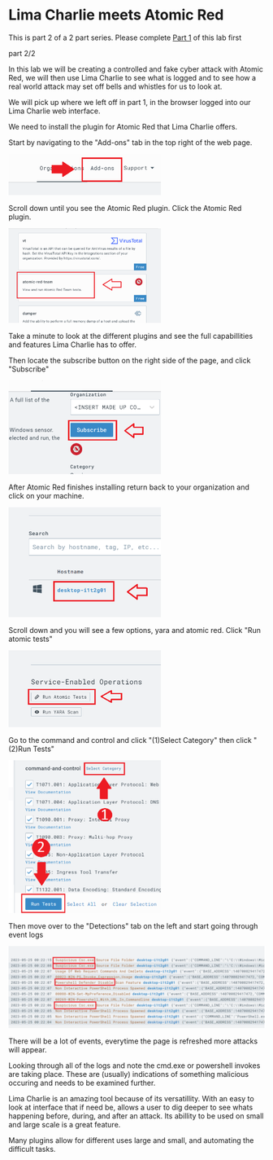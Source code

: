 # Lima Charlie meets Atomic Red

This is part 2 of a 2 part series. Please complete <a href="https://github.com/strandjs/IntroLabs/blob/master/IntroClassFiles/Tools/IntroClass/limacharlie/limacharlie.md">Part 1</a> of this lab first

part 2/2

In this lab we will be creating a controlled and fake cyber attack with Atomic Red, we will then use Lima Charlie to see what is logged and to see how a real world attack may set off bells and whistles for us to look at.

We will pick up where we left off in part 1, in the browser logged into our Lima Charlie web interface.

We need to install the plugin for Atomic Red that Lima Charlie offers.

Start by navigating to the "Add-ons" tab in the top right of the web page.

<img src="attachments/ADDONS.PNG" alt="register an account" width="300" />

Scroll down until you see the Atomic Red plugin. Click the Atomic Red plugin.

<img src="attachments/AR.PNG" alt="register an account" width="300" />

Take a minute to look at the different plugins and see the full capabillities and features Lima Charlie has to offer.

Then locate the subscribe button on the right side of the page, and click "Subscribe"

<img src="attachments/SUBSCRIBE.PNG" alt="register an account" width="300" />

After Atomic Red finishes installing return back to your organization and click on your machine.

<img src="attachments/HOST.PNG" alt="register an account" width="300" />

Scroll down and you will see a few options, yara and atomic red. Click "Run atomic tests"

<img src="attachments/RUNAR.PNG" alt="register an account" width="300" />

Go to the command and control and click "(1)Select Category" then click "(2)Run Tests"

<img src="attachments/C2ALL.PNG" alt="register an account" width="300" />

Then move over to the "Detections" tab on the left and start going through event logs

<img src="attachments/DETECTED.PNG" alt="register an account" width="700" />

There will be a lot of events, everytime the page is refreshed more attacks will appear.

Looking through all of the logs and note the cmd.exe or powershell invokes are taking place. These are (usually) indications of something malicious occuring and needs to be examined further.

Lima Charlie is an amazing tool because of its versatillity. With an easy to look at interface that if need be, allows a user to dig deeper to see whats happening before, during, and after an attack. Its abillity to be used on small and large scale is a great feature. 

Many plugins allow for different uses large and small, and automating the difficult tasks.
